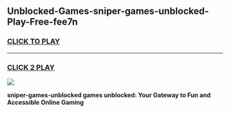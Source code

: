 
## Unblocked-Games-sniper-games-unblocked-Play-Free-fee7n
<h3>
<a href="https://premium76.site?title=sniper-games-unblocked&ref=19M">CLICK TO PLAY</a></h3>
<hr>

<h3>
<a href="https://premium76.site?title=sniper-games-unblocked&ref=19M">CLICK 2 PLAY</a>
  
</h3>

<a href="https://premium76.site?title=sniper-games-unblocked&ref=19M"><img src="https://clearcache.store/games.png"></a>


**sniper-games-unblocked games unblocked: Your Gateway to Fun and Accessible Online Gaming**
